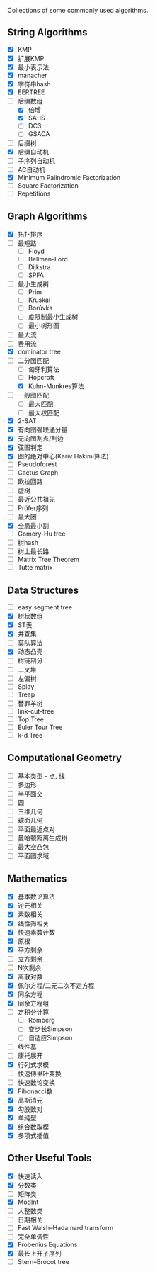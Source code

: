 Collections of some commonly used algorithms.

## String Algorithms

+ [x] KMP
+ [x] 扩展KMP
+ [x] 最小表示法
+ [x] manacher
+ [x] 字符串hash
+ [x] EERTREE
+ [ ] 后缀数组
  + [x] 倍增
  + [x] SA-IS
  + [ ] DC3
  + [ ] GSACA
+ [ ] 后缀树
+ [x] 后缀自动机
+ [ ] 子序列自动机
+ [ ] AC自动机
+ [x] Minimum Palindromic Factorization
+ [ ] Square Factorization
+ [ ] Repetitions

## Graph Algorithms

+ [x] 拓扑排序
+ [ ] 最短路
  + [ ] Floyd
  + [ ] Bellman-Ford
  + [ ] Dijkstra
  + [ ] SPFA
+ [ ] 最小生成树
  + [ ] Prim
  + [ ] Kruskal
  + [ ] Borůvka
  + [ ] 度限制最小生成树
  + [ ] 最小树形图
+ [ ] 最大流
+ [ ] 费用流
+ [x] dominator tree
+ [ ] 二分图匹配
  + [ ] 匈牙利算法
  + [ ] Hopcroft
  + [x] Kuhn-Munkres算法
+ [ ] 一般图匹配
  + [ ] 最大匹配
  + [ ] 最大权匹配
+ [x] 2-SAT
+ [x] 有向图强联通分量
+ [x] 无向图割点/割边
+ [x] 弦图判定
+ [x] 图的绝对中心(Kariv Hakimi算法)
+ [ ] Pseudoforest
+ [ ] Cactus Graph
+ [ ] 欧拉回路
+ [ ] 虚树
+ [ ] 最近公共祖先
+ [ ] Prüfer序列
+ [ ] 最大团
+ [x] 全局最小割
+ [ ] Gomory-Hu tree
+ [ ] 树hash
+ [ ] 树上最长路
+ [ ] Matrix Tree Theorem
+ [ ] Tutte matrix

## Data Structures

+ [ ] easy segment tree
+ [x] 树状数组
+ [x] ST表
+ [x] 并查集
+ [ ] 莫队算法
+ [x] 动态凸壳
+ [ ] 树链剖分
+ [ ] 二叉堆
+ [ ] 左偏树
+ [ ] Splay
+ [ ] Treap
+ [ ] 替罪羊树
+ [ ] link-cut-tree
+ [ ] Top Tree
+ [ ] Euler Tour Tree
+ [ ] k-d Tree

## Computational Geometry

+ [ ] 基本类型 - 点, 线
+ [ ] 多边形
+ [ ] 半平面交
+ [ ] 圆
+ [ ] 三维几何
+ [ ] 球面几何
+ [ ] 平面最近点对
+ [ ] 曼哈顿距离生成树
+ [ ] 最大空凸包
+ [ ] 平面图求域

## Mathematics

+ [x] 基本数论算法
+ [x] 逆元相关
+ [x] 素数相关
+ [x] 线性筛相关
+ [x] 快速素数计数
+ [x] 原根
+ [x] 平方剩余
+ [ ] 立方剩余
+ [ ] N次剩余
+ [x] 离散对数
+ [x] 佩尔方程/二元二次不定方程
+ [x] 同余方程
+ [x] 同余方程组
+ [ ] 定积分计算
  + [ ] Romberg
  + [ ] 变步长Simpson
  + [ ] 自适应Simpson
+ [ ] 线性基
+ [ ] 康托展开
+ [x] 行列式求模
+ [ ] 快速傅里叶变换
+ [ ] 快速数论变换
+ [x] Fibonacci数
+ [x] 高斯消元
+ [x] 勾股数对
+ [x] 单纯型
+ [x] 组合数取模
+ [x] 多项式插值

## Other Useful Tools

+ [x] 快速读入
+ [x] 分数类
+ [ ] 矩阵类
+ [x] ModInt
+ [ ] 大整数类
+ [ ] 日期相关
+ [ ] Fast Walsh–Hadamard transform
+ [ ] 完全单调性
+ [x] Frobenius Equations
+ [x] 最长上升子序列
+ [ ] Stern–Brocot tree
